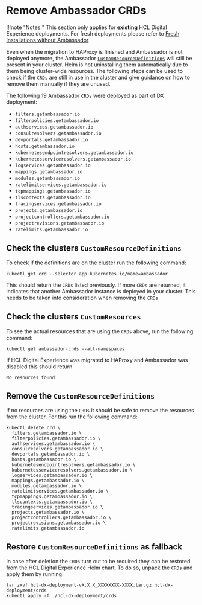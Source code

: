 # Remove Ambassador CRDs

!!!note "Notes:"
    This section only applies for **existing** HCL Digital Experience deployments. For fresh deployments please refer to [Fresh Installations without Ambassador](haproxy-fresh-installation.md)

Even when the migration to HAProxy is finished and Ambassador is not deployed anymore, the Ambassador [`CustomResourceDefinitions`](https://kubernetes.io/docs/concepts/extend-kubernetes/api-extension/custom-resources/) will still be present in your cluster. Helm is not uninstalling them automatically due to them being cluster-wide resources. The following steps can be used to check if the `CRDs` are still in use in the cluster and give guidance on how to remove them manually if they are unused.

The following 19 Ambassador `CRDs` were deployed as part of DX deployment:

- `filters.getambassador.io`
- `filterpolicies.getambassador.io`
- `authservices.getambassador.io`
- `consulresolvers.getambassador.io`
- `devportals.getambassador.io`
- `hosts.getambassador.io`
- `kubernetesendpointresolvers.getambassador.io`
- `kubernetesserviceresolvers.getambassador.io`
- `logservices.getambassador.io`
- `mappings.getambassador.io`
- `modules.getambassador.io`
- `ratelimitservices.getambassador.io`
- `tcpmappings.getambassador.io`
- `tlscontexts.getambassador.io`
- `tracingservices.getambassador.io`
- `projects.getambassador.io`
- `projectcontrollers.getambassador.io`
- `projectrevisions.getambassador.io`
- `ratelimits.getambassador.io`

## Check the clusters `CustomResourceDefinitions`

To check if the definitions are on the cluster run the following command:

```shell
kubectl get crd --selector app.kubernetes.io/name=ambassador
```

This should return the `CRDs` listed previously. If more `CRDs` are returned, it indicates that another Ambassador instance is deployed in your cluster. This needs to be taken into consideration when removing the `CRDs`

## Check the clusters `CustomResources`

To see the actual resources that are using the `CRDs` above, run the following command:

```shell
kubectl get ambassador-crds --all-namespaces
```

If HCL Digital Experience was migrated to HAProxy and Ambassador was disabled this should return

```
No resources found
```

## Remove the `CustomResourceDefinitions`

If no resources are using the `CRDs` it should be safe to remove the resources from the cluster. For this run the following command:

```shell
kubectl delete crd \
  filters.getambassador.io \
  filterpolicies.getambassador.io \
  authservices.getambassador.io \
  consulresolvers.getambassador.io \
  devportals.getambassador.io \
  hosts.getambassador.io \
  kubernetesendpointresolvers.getambassador.io \
  kubernetesserviceresolvers.getambassador.io \
  logservices.getambassador.io \
  mappings.getambassador.io \
  modules.getambassador.io \
  ratelimitservices.getambassador.io \
  tcpmappings.getambassador.io \
  tlscontexts.getambassador.io \
  tracingservices.getambassador.io \
  projects.getambassador.io \
  projectcontrollers.getambassador.io \
  projectrevisions.getambassador.io \
  ratelimits.getambassador.io
```

## Restore  `CustomResourceDefinitions` as fallback

In case after deletion the `CRDs` turn out to be required they can be restored from the HCL Digital Experience Helm chart. To do so, unpack the `CRDs` and apply them by running:

```console
tar zxvf hcl-dx-deployment-vX.X.X_XXXXXXXX-XXXX.tar.gz hcl-dx-deployment/crds
kubectl apply -f ./hcl-dx-deployment/crds
```
